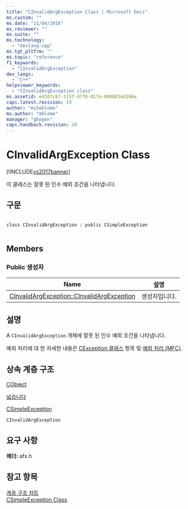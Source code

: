 ```yaml
---
title: "CInvalidArgException Class | Microsoft Docs"
ms.custom: ""
ms.date: "11/04/2016"
ms.reviewer: ""
ms.suite: ""
ms.technology: 
  - "devlang-cpp"
ms.tgt_pltfrm: ""
ms.topic: "reference"
f1_keywords: 
  - "CInvalidArgException"
dev_langs: 
  - "C++"
helpviewer_keywords: 
  - "CInvalidArgException class"
ms.assetid: e43d7c67-1157-47f8-817a-804083e8186e
caps.latest.revision: 19
author: "mikeblome"
ms.author: "mblome"
manager: "ghogen"
caps.handback.revision: 20
---
```

# CInvalidArgException Class
[!INCLUDE[vs2017banner](../../assembler/inline/includes/vs2017banner.md)]

이 클래스는 잘못 된 인수 예외 조건을 나타냅니다.  
  
## 구문  
  
```  
  
class CInvalidArgException : public CSimpleException  
  
```  
  
## Members  
  
### Public 생성자  
  
|Name|설명|  
|----------|--------|  
|[CInvalidArgException::CInvalidArgException](../Topic/CInvalidArgException::CInvalidArgException.md)|생성자입니다.|  
  
## 설명  
 A `CInvalidArgException` 개체에 잘못 된 인수 예외 조건을 나타냅니다.  
  
 예외 처리에 대 한 자세한 내용은  [CException 클래스](../../mfc/reference/cexception-class.md) 항목 및  [예외 처리 \(MFC\)](../../mfc/exception-handling-in-mfc.md).  
  
## 상속 계층 구조  
 [CObject](../../mfc/reference/cobject-class.md)  
  
 [넓습니다](../../mfc/reference/cexception-class.md)  
  
 [CSimpleException](../../mfc/reference/csimpleexception-class.md)  
  
 `CInvalidArgException`  
  
## 요구 사항  
 **헤더:** afx.h  
  
## 참고 항목  
 [계층 구조 차트](../../mfc/hierarchy-chart.md)   
 [CSimpleException Class](../../mfc/reference/csimpleexception-class.md)